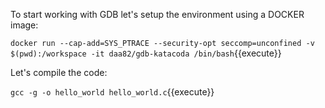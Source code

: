 To start working with GDB let's setup the environment using a DOCKER image:

`docker run --cap-add=SYS_PTRACE --security-opt seccomp=unconfined -v $(pwd):/workspace -it daa82/gdb-katacoda /bin/bash`{{execute}}


Let's compile the code:

`gcc -g -o hello_world hello_world.c`{{execute}}
